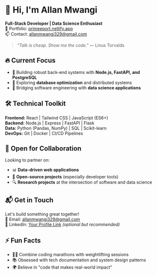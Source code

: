 
# 👋 Hi, I'm Allan Mwangi 

**Full-Stack Developer | Data Science Enthusiast**  
📍 Portfolio: [primeeport.netlify.app](https://primeeport.netlify.app/)  
📫 Contact: [allanmwangi329@gmail.com](mailto:allanmwangi329@gmail.com)  

> *"Talk is cheap. Show me the code."* — Linus Torvalds  

## 🔥 Current Focus
- 🚀 Building robust back-end systems with **Node.js, FastAPI, and PostgreSQL**
- 🧠 Exploring **database optimization** and distributed systems
- 🤖 Bridging software engineering with **data science applications**

## 🛠️ Technical Toolkit
**Frontend:** React | Tailwind CSS | JavaScript (ES6+)  
**Backend:** Node.js | Express | FastAPI | Flask  
**Data:** Python (Pandas, NumPy) | SQL | Scikit-learn  
**DevOps:** Git | Docker | CI/CD Pipelines  

## 🌱 Open for Collaboration
Looking to partner on:
- 📊 **Data-driven web applications**
- 🧩 **Open-source projects** (especially developer tools)
- 🔍 **Research projects** at the intersection of software and data science

## 📬 Get in Touch
Let's build something great together!  
📧 Email: [allanmwangi329@gmail.com](mailto:allanmwangi329@gmail.com)  
💼 LinkedIn: [Your Profile Link]() *(optional but recommended)*  

## ⚡ Fun Facts
- 🏋️‍♂️ Combine coding marathons with weightlifting sessions
- 📚 Obsessed with tech documentation and system design patterns
- 🌍 Believe in "code that makes real-world impact"
